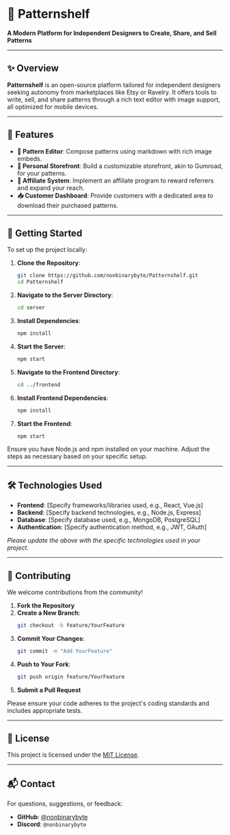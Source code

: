 
# 🧵 Patternshelf

**A Modern Platform for Independent Designers to Create, Share, and Sell Patterns**

---

## ✨ Overview

**Patternshelf** is an open-source platform tailored for independent designers seeking autonomy from marketplaces like Etsy or Ravelry. It offers tools to write, sell, and share patterns through a rich text editor with image support, all optimized for mobile devices.

---

## 🧩 Features

- **📝 Pattern Editor**: Compose patterns using markdown with rich image embeds.
- **🏬 Personal Storefront**: Build a customizable storefront, akin to Gumroad, for your patterns.
- **🤝 Affiliate System**: Implement an affiliate program to reward referrers and expand your reach.
- **📥 Customer Dashboard**: Provide customers with a dedicated area to download their purchased patterns.

---

## 🚀 Getting Started

To set up the project locally:

1. **Clone the Repository**:
   ```bash
   git clone https://github.com/nonbinarybyte/Patternshelf.git
   cd Patternshelf
   ```

2. **Navigate to the Server Directory**:
   ```bash
   cd server
   ```

3. **Install Dependencies**:
   ```bash
   npm install
   ```

4. **Start the Server**:
   ```bash
   npm start
   ```

5. **Navigate to the Frontend Directory**:
   ```bash
   cd ../frontend
   ```

6. **Install Frontend Dependencies**:
   ```bash
   npm install
   ```

7. **Start the Frontend**:
   ```bash
   npm start
   ```

Ensure you have Node.js and npm installed on your machine. Adjust the steps as necessary based on your specific setup.

---

## 🛠️ Technologies Used

- **Frontend**: [Specify frameworks/libraries used, e.g., React, Vue.js]
- **Backend**: [Specify backend technologies, e.g., Node.js, Express]
- **Database**: [Specify database used, e.g., MongoDB, PostgreSQL]
- **Authentication**: [Specify authentication method, e.g., JWT, OAuth]

*Please update the above with the specific technologies used in your project.*

---

## 🧪 Contributing

We welcome contributions from the community!

1. **Fork the Repository**
2. **Create a New Branch**:
   ```bash
   git checkout -b feature/YourFeature
   ```
3. **Commit Your Changes**:
   ```bash
   git commit -m "Add YourFeature"
   ```
4. **Push to Your Fork**:
   ```bash
   git push origin feature/YourFeature
   ```
5. **Submit a Pull Request**

Please ensure your code adheres to the project's coding standards and includes appropriate tests.

---

## 📄 License

This project is licensed under the [MIT License](LICENSE).

---

## 📬 Contact

For questions, suggestions, or feedback:

- **GitHub**: [@nonbinarybyte](https://github.com/nonbinarybyte)
- **Discord**: `@nonbinarybyte`
